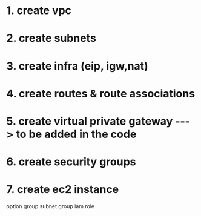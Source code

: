 # 1. create vpc
# 2. create subnets
# 3. create infra (eip, igw,nat)
# 4. create routes & route associations
# 5. create virtual private gateway ---> to be added in the code
# 6. create security groups
# 7. create ec2 instance
   option group
   subnet group
   iam role
   